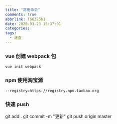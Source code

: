 ```yaml
---
title: "常用命令"
comments: true
abbrlink: f66325b1
date: 2020-03-23 15:37:01
categories:
tags:
  - 速查
---
```


### vue 创建 webpack 包

```
vue init webpack
```

### npm 使用淘宝源

```
--registry=https://registry.npm.taobao.org
```

<!--more-->

### 快速 push

git add .
git commit -m "更新"
git push origin master
